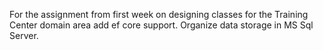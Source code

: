For the assignment from first week on designing classes for the Training Center domain area add ef core support. Organize data storage in MS Sql Server.